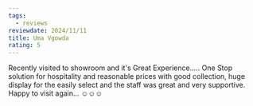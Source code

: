 ```yaml
---
tags:
  - reviews
reviewdate: 2024/11/11
title: Uma Vgowda
rating: 5
---
```

Recently visited to showroom and it's Great Experience..... One Stop solution for hospitality and reasonable prices with good collection, huge display for the easily select and the staff was great and very supportive.
Happy to visit again... ☺️☺️☺️
